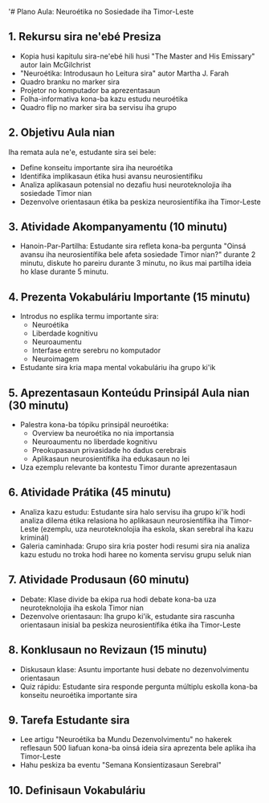 '# Plano Aula: Neuroétika no Sosiedade iha Timor-Leste

## 1. Rekursu sira ne'ebé Presiza

- Kopia husi kapitulu sira-ne'ebé hili husi "The Master and His Emissary" autor Iain McGilchrist
- "Neuroétika: Introdusaun ho Leitura sira" autor Martha J. Farah
- Quadro branku no marker sira
- Projetor no komputador ba aprezentasaun
- Folha-informativa kona-ba kazu estudu neuroétika
- Quadro flip no marker sira ba servisu iha grupo

## 2. Objetivu Aula nian

Iha remata aula ne'e, estudante sira sei bele:
- Define konseitu importante sira iha neuroétika
- Identifika implikasaun étika husi avansu neurosientífiku
- Analiza aplikasaun potensial no dezafiu husi neuroteknolojia iha sosiedade Timor nian
- Dezenvolve orientasaun étika ba peskiza neurosientífika iha Timor-Leste

## 3. Atividade Akompanyamentu (10 minutu)

- Hanoin-Par-Partilha: Estudante sira refleta kona-ba pergunta "Oinsá avansu iha neurosientífika bele afeta sosiedade Timor nian?" durante 2 minutu, diskute ho pareiru durante 3 minutu, no ikus mai partilha ideia ho klase durante 5 minutu.

## 4. Prezenta Vokabuláriu Importante (15 minutu)

- Introdus no esplika termu importante sira:
  - Neuroétika
  - Liberdade kognitivu
  - Neuroaumentu
  - Interfase entre serebru no komputador
  - Neuroimagem
- Estudante sira kria mapa mental vokabuláriu iha grupo ki'ik

## 5. Aprezentasaun Konteúdu Prinsipál Aula nian (30 minutu)

- Palestra kona-ba tópiku prinsipál neuroétika:
  - Overview ba neuroétika no nia importansia
  - Neuroaumentu no liberdade kognitivu
  - Preokupasaun privasidade ho dadus cerebrais
  - Aplikasaun neurosientífika iha edukasaun no lei
- Uza ezemplu relevante ba kontestu Timor durante aprezentasaun

## 6. Atividade Prátika (45 minutu)

- Analiza kazu estudu: Estudante sira halo servisu iha grupo ki'ik hodi analiza dilema étika relasiona ho aplikasaun neurosientífika iha Timor-Leste (ezemplu, uza neuroteknolojia iha eskola, skan serebral iha kazu kriminál)
- Galeria caminhada: Grupo sira kria poster hodi resumi sira nia analiza kazu estudu no troka hodi haree no komenta servisu grupu seluk nian

## 7. Atividade Produsaun (60 minutu)

- Debate: Klase divide ba ekipa rua hodi debate kona-ba uza neuroteknolojia iha eskola Timor nian
- Dezenvolve orientasaun: Iha grupo ki'ik, estudante sira rascunha orientasaun inisial ba peskiza neurosientífika étika iha Timor-Leste

## 8. Konklusaun no Revizaun (15 minutu)

- Diskusaun klase: Asuntu importante husi debate no dezenvolvimentu orientasaun
- Quiz rápidu: Estudante sira responde pergunta múltiplu eskolla kona-ba konseitu neuroétika importante sira

## 9. Tarefa Estudante sira

- Lee artigu "Neuroétika ba Mundu Dezenvolvimentu" no hakerek reflesaun 500 liafuan kona-ba oinsá ideia sira aprezenta bele aplika iha Timor-Leste
- Hahu peskiza ba eventu "Semana Konsientizasaun Serebral" 

## 10. Definisaun Vokabuláriu